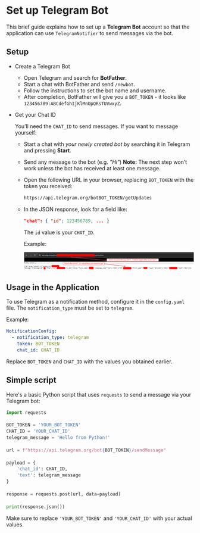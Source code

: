 # Set up Telegram Bot

This brief guide explains how to set up a **Telegram Bot** account so that the application can use `TelegramNotifier` to send messages via the bot.

## Setup

- Create a Telegram Bot
  - Open Telegram and search for **BotFather**.
  - Start a chat with BotFather and send `/newbot`.
  - Follow the instructions to set the bot name and username.
  - After completion, BotFather will give you a `BOT_TOKEN` - it looks like `123456789:ABCdefGhIjKlMnOpQRsTUVwxyZ`.
- Get your Chat ID

  You’ll need the `CHAT_ID` to send messages. If you want to message yourself:

  - Start a chat with _your newly created bot_ by searching it in Telegram and pressing **Start**.
  - Send any message to the bot (e.g. _"Hi"_) **Note:** The next step won’t work unless the bot has received at least one message.
  - Open the following URL in your browser, replacing `BOT_TOKEN` with the token you received:

    ```bash
    https://api.telegram.org/botBOT_TOKEN/getUpdates
    ```

  - In the JSON response, look for a field like:

    ```json
    "chat": { "id": 123456789, ... }
    ```

    The `id` value is your `CHAT_ID`.

    Example:

    ![How to get CHAT_ID](media/telegram_how_to_get_chatid.png)

## Usage in the Application

To use Telegram as a notification method, configure it in the `config.yaml` file. The `notification_type` must be set to `telegram`.

Example:

```yaml
NotificationConfig:
  - notification_type: telegram
    token: BOT_TOKEN
    chat_id: CHAT_ID
```

Replace `BOT_TOKEN` and `CHAT_ID` with the values you obtained earlier.

## Simple script

Here's a basic Python script that uses `requests` to send a message via your Telegram bot:

```python
import requests

BOT_TOKEN = 'YOUR_BOT_TOKEN'
CHAT_ID = 'YOUR_CHAT_ID'
telegram_message = 'Hello from Python!'

url = f"https://api.telegram.org/bot{BOT_TOKEN}/sendMessage"

payload = {
    'chat_id': CHAT_ID,
    'text': telegram_message
}

response = requests.post(url, data=payload)

print(response.json())
```

Make sure to replace `'YOUR_BOT_TOKEN'` and `'YOUR_CHAT_ID'` with your actual values.

